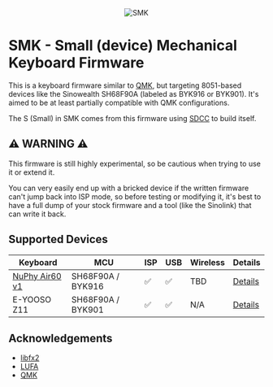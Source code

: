 <div align="center">
  <img src="https://github.com/carlossless/smk/assets/498906/30535a69-47a5-4229-8e08-fe2a840d8355" alt="SMK" />
</div>

# SMK - Small (device) Mechanical Keyboard Firmware

This is a keyboard firmware similar to [QMK](https://github.com/qmk/qmk_firmware), but targeting 8051-based devices like the Sinowealth SH68F90A (labeled as BYK916 or BYK901). It's aimed to be at least partially compatible with QMK configurations.

The S (Small) in SMK comes from this firmware using [SDCC](https://sdcc.sourceforge.net/) to build itself.

## ⚠️ WARNING ⚠️

This firmware is still highly experimental, so be cautious when trying to use it or extend it.

You can very easily end up with a bricked device if the written firmware can't jump back into ISP mode, so before testing or modifying it, it's best to have a full dump of your stock firmware and a tool (like the Sinolink) that can write it back.

## Supported Devices

| Keyboard | MCU | ISP | USB | Wireless | Details |
| -------- | --- | --- | --- | -------- | ------- |
| [NuPhy Air60 v1](https://nuphy.com/products/air60) | SH68F90A / BYK916 | ✅ | ✅ | TBD | [Details](docs/keyboards/nuphy-air60.md) |
| E-YOOSO Z11 | SH68F90A / BYK901 | ✅ | ✅ | N/A | [Details](docs/keyboards/nuphy-air60.md) |

## Acknowledgements

* [libfx2](https://github.com/whitequark/libfx2)
* [LUFA](https://github.com/abcminiuser/lufa)
* [QMK](https://github.com/qmk/qmk_firmware)
